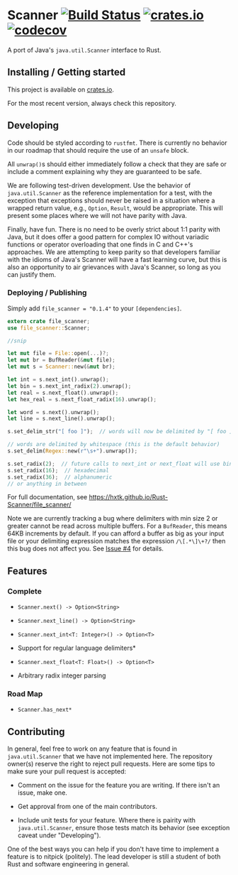 # Scanner [![Build Status](https://travis-ci.org/hxtk/Rust-Scanner.png?branch=master)](https://travis-ci.org/hxtk/Rust-Scanner) [![crates.io](https://img.shields.io/crates/v/file_scanner.svg)](https://crates.io/crates/file_scanner) [![codecov](https://codecov.io/gh/hxtk/Rust-Scanner/branch/master/graph/badge.svg)](https://codecov.io/gh/hxtk/Rust-Scanner)


A port of Java's `java.util.Scanner` interface to Rust.

## Installing / Getting started

This project is available on [crates.io](https://crates.io/crates/file_scanner).

For the most recent version, always check this repository.

## Developing

Code should be styled according to `rustfmt`. There is currently no behavior
in our roadmap that should require the use of an `unsafe` block.

All `unwrap()`s should either immediately follow a check that they are safe or
include a comment explaining why they are guaranteed to be safe.

We are following test-driven development. Use the behavior of `java.util.Scanner` as the reference implementation for a test, with the exception that exceptions should never be raised in a situation where a wrapped return value, e.g., `Option`, `Result`, would be appropriate. This will present some places where we will not have parity with Java.

Finally, have fun. There is no need to be overly strict about 1:1 parity with Java, but it does offer a good pattern for complex IO without variadic functions or operator overloading that one finds in C and C++'s approaches. We are attempting to keep parity so that developers familiar with the idioms of Java's Scanner will have a fast learning curve, but this is also an opportunity to air grievances with Java's Scanner, so long as you can justify them.

### Deploying / Publishing

Simply add `file_scanner = "0.1.4"` to your `[dependencies]`.

```rust
extern crate file_scanner;
use file_scanner::Scanner;

//snip

let mut file = File::open(...)?;
let mut br = BufReader(&mut file);
let mut s = Scanner::new(&mut br);

let int = s.next_int().unwrap();
let bin = s.next_int_radix(2).unwrap();
let real = s.next_float().unwrap();
let hex_real = s.next_float_radix(16).unwrap();

let word = s.next().unwrap();
let line = s.next_line().unwrap();

s.set_delim_str("[ foo ]");  // words will now be delimited by "[ foo ]"

// words are delimited by whitespace (this is the default behavior)
s.set_delim(Regex::new(r"\s+").unwrap());

s.set_radix(2);  // future calls to next_int or next_float will use binary
s.set_radix(16);  // hexadecimal
s.set_radix(36);  // alphanumeric
// or anything in between
```

For full documentation, see https://hxtk.github.io/Rust-Scanner/file_scanner/

Note we are currently tracking a bug where delimiters with min size 2 or greater
cannot be read across multiple buffers. For a `BufReader`, this means 64KB increments by default. If you can afford a buffer as big as your input file or your delimiting expression matches the expression `/\[.*\]\+?/` then this bug does not affect you. See [Issue #4](https://github.com/hxtk/Rust-Scanner/issues/4) for details.

## Features

### Complete

- `Scanner.next() -> Option<String>`

- `Scanner.next_line() -> Option<String>`

- `Scanner.next_int<T: Integer>() -> Option<T>`

- Support for regular language delimiters*

- `Scanner.next_float<T: Float>() -> Option<T>`

- Arbitrary radix integer parsing

### Road Map

- `Scanner.has_next*`

## Contributing

In general, feel free to work on any feature that is found in `java.util.Scanner` that we have not implemented here. The repository owner(s) reserve the right to reject pull requests. Here are some tips to make sure your pull request is accepted:

- Comment on the issue for the feature you are writing. If there isn't an issue, make one.

- Get approval from one of the main contributors.

- Include unit tests for your feature. Where there is pairity with `java.util.Scanner`, ensure those tests match its behavior (see exception caveat under "Developing").

One of the best ways you can help if you don't have time to implement a feature is to nitpick (politely). The lead developer is still a student of both Rust and software engineering in general.
